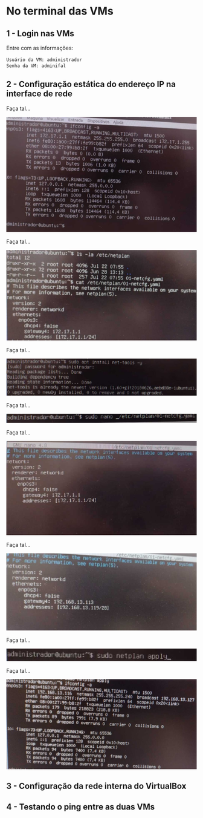 # No terminal das VMs

## 1 - Login nas VMs

Entre com as informações:

```
Usuário da VM: administrador
Senha da VM: adminifal
```

## 2 - Configuração estática do endereço IP na interface de rede

Faça tal...

<img src="Imagens/img9.jpg" alt="">

Faça tal...

<img src="Imagens/img10.jpg" alt="">

Faça tal...

<img src="Imagens/img11.jpg" alt="">

Faça tal...

<img src="Imagens/img12.jpg" alt="">

Faça tal...

<img src="Imagens/img13.jpg" alt="">

Faça tal...

<img src="Imagens/img14.jpg" alt="">

Faça tal...

<img src="Imagens/img15.jpg" alt="">

Faça tal...

<img src="Imagens/img16.jpg" alt="">

## 3 - Configuração da rede interna do VirtualBox

## 4 - Testando o ping entre as duas VMs
